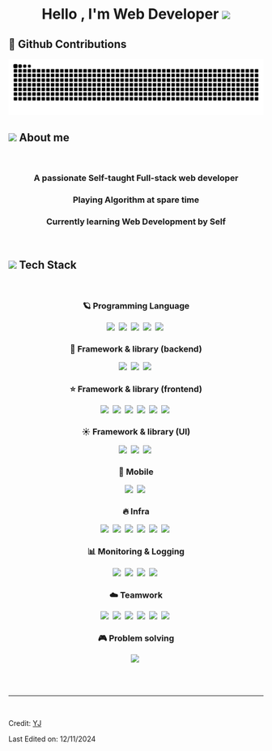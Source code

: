 <h1 align="center">
  <b>Hello , I'm Web Developer </b
  >
<img
    src="https://media.giphy.com/media/hvRJCLFzcasrR4ia7z/giphy.gif"
    width="35"
  />

## 🐍 Github Contributions

![Snake animation](https://github.com/ayj412/ayj412/blob/output/github-contribution-grid-snake.svg)

</h1>

## <picture ><img src = "https://media1.giphy.com/media/v1.Y2lkPTc5MGI3NjExend2Nm5jbmlkajJmOTR6b3h5cjQ4MjhhdGd6ejFmYjFuNmZmNnh0dSZlcD12MV9pbnRlcm5hbF9naWZfYnlfaWQmY3Q9cw/YRMb6dd7zprS00JdGZ/giphy.gif" width = 40px></picture> **About me**

<br>
<h3 align="center">A passionate Self-taught Full-stack web developer</h3>
<h3 align="center">Playing Algorithm at spare time</h3>
<h3 align="center">Currently learning Web Development by Self</h3>

<br>

## <img src="https://media2.giphy.com/media/QssGEmpkyEOhBCb7e1/giphy.gif?cid=ecf05e47a0n3gi1bfqntqmob8g9aid1oyj2wr3ds3mg700bl&rid=giphy.gif" width="25"/><b> Tech Stack</b>

<br />

<h3 align="center">🪐 Programming Language</h3>

<p align="center">
  <img
    src="https://img.shields.io/badge/C-A8B9CC?style=flat-square&logo=C&logoColor=white"
  />&nbsp
  <img
    src="https://img.shields.io/badge/C++-00599C?style=flat-square&logo=C%2B%2B"
  />&nbsp
  <img
    src="https://img.shields.io/badge/Javascript-ffb13b?style=flat-square&logo=javascript&logoColor=white"
  />&nbsp
  <img
    src="https://img.shields.io/badge/Node.js-339933?style=flat-square&logo=Node.js&logoColor=white"
  />&nbsp
  <img
    src="https://img.shields.io/badge/Python-3766AB?style=flat-square&logo=Python&logoColor=white"
  />&nbsp

</p>

<h3 align="center">🌙 Framework & library (backend)</h3>

<p align="center">
<img
    src="https://img.shields.io/badge/Express-000000?style=flat-square&logo=Express&logoColor=white"
  />&nbsp
<img
    src="https://img.shields.io/badge/Nest-E0234E?style=flat-square&logo=NestJS&logoColor=white"
  />&nbsp
<img
    src="https://img.shields.io/badge/Django-092E20?style=flat-square&logo=Django&logoColor=white"
  />&nbsp

</p>

<h3 align="center">⭐ Framework & library (frontend)</h3>

<p align="center">
  <img
    src="https://img.shields.io/badge/React-61DAFB?style=flat-square&logo=React&logoColor=white"
  />&nbsp
  <img
    src="https://img.shields.io/badge/Redux-764ABC?style=flat-square&logo=Redux&logoColor=white"
  />&nbsp
  <img
    src="https://img.shields.io/badge/Next-000000?style=flat-square&logo=Next.js&logoColor=white"
  />&nbsp
  <img
    src="https://img.shields.io/badge/Vue-4FC08D?style=flat-square&logo=Vue.js&logoColor=white"
  />&nbsp
  <img
    src="https://img.shields.io/badge/Nuxt-00DC82?style=flat-square&logo=Nuxt.js&logoColor=white"
  />&nbsp
  <img
    src="https://img.shields.io/badge/Jquery-2962A5?style=flat-square&logo=jquery&logoColor=white"
  />&nbsp
</p>

<h3 align="center">☀️ Framework & library (UI)</h3>

<p align="center">
  <img
    src="https://img.shields.io/badge/Bootstrap-7952B3?style=flat-square&logo=Bootstrap&logoColor=white"
  />&nbsp
  <img
    src="https://img.shields.io/badge/Material UI-757575?style=flat-square&logo=Material Design&logoColor=white"
  />&nbsp
  <img
    src="https://img.shields.io/badge/Vuetify-1867C0?style=flat-square&logo=Vuetify&logoColor=white"
  />&nbsp
</p>

<h3 align="center">📱 Mobile</h3>
<p align="center">
    <img
        src="https://img.shields.io/badge/Kotlin-9937E9?style=flat-square&logo=kotlin&logoColor=white"
    />&nbsp
    <img
        src="https://img.shields.io/badge/Flutter-1867C0?style=flat-square&logo=flutter&logoColor=white"
    />&nbsp
</p>
<h3 align="center">🔥 Infra</h3>

<p align="center">
  <img
    src="https://img.shields.io/badge/MySQL-4479A1?style=flat-square&logo=MySQL&logoColor=white"
  />&nbsp
  <img
    src="https://img.shields.io/badge/NGINX-009639?style=flat-square&logo=NGINX&logoColor=white"
  />&nbsp
  <img
    src="https://img.shields.io/badge/Jenkins-D24939?style=flat-square&logo=Jenkins&logoColor=white"
  />&nbsp
  <img
    src="https://img.shields.io/badge/Ubuntu-E95420?style=flat-square&logo=Ubuntu&logoColor=white"
  />&nbsp
  <img
    src="https://img.shields.io/badge/CentOS-262577?style=flat-square&logo=CentOS&logoColor=white"
  />&nbsp
  <img
    src="https://img.shields.io/badge/Redis-DC382D?style=flat-square&logo=Redis&logoColor=white"
  />&nbsp
</p>

<h3 align="center">📊 Monitoring & Logging</h3>

<p align="center">
  <img
    src="https://img.shields.io/badge/Elasticsearch-005571?style=flat-square&logo=elasticsearch&logoColor=white"
  />&nbsp
  <img
    src="https://img.shields.io/badge/Logstash-F2BD1D?style=flat-square&logo=logstash&logoColor=white"
  />&nbsp
  <img
    src="https://img.shields.io/badge/Kibana-E8478B?style=flat-square&logo=kibana&logoColor=white"
  />&nbsp
  <img
    src="https://img.shields.io/badge/CloudWatch-FF9900?style=flat-square&logo=amazon&logoColor=white"
  />&nbsp
</p>

<h3 align="center">☁️ Teamwork</h3>

<p align="center">
  <img
    src="https://img.shields.io/badge/GitHub-181717?style=flat-square&logo=GitHub&logoColor=white"
  />&nbsp
  <img
    src="https://img.shields.io/badge/Docker-2496ED?style=flat-square&logo=Docker&logoColor=white"
  />&nbsp
  <img
    src="https://img.shields.io/badge/Vagrant-1868F2?style=flat-square&logo=Vagrant&logoColor=white"
  />&nbsp
  <img
    src="https://img.shields.io/badge/Slack-4A154B?style=flat-square&logo=Slack&logoColor=white"
  />&nbsp
  <img
    src="https://img.shields.io/badge/Notion-000000?style=flat-square&logo=Notion&logoColor=white"
  />&nbsp
<img
    src="https://img.shields.io/badge/Redmine-B32024?style=flat-square&logo=Redmine&logoColor=white"
  />&nbsp

</p>

<h3 align="center">🎮 Problem solving</h3>

<p align="center">
  <img src="http://mazassumnida.wtf/api/v2/generate_badge?boj=ayj412" />&nbsp
</p>

<br>
<br>

---

<br>

Credit: [YJ](https://github.com/ayj412)

Last Edited on: 12/11/2024

